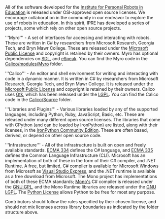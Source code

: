All of the software developed for the [Institute for Personal Robots
in Education](http://calicoproject.org/IPRE_Software_Licenses) is
released under OSI-approved open source licenses. We encourage
collaboration in the community in our endeavor to explore the use of
robots in education. In this spirit, IPRE has developed a series of
projects, some which rely on other open source projects.

'''Myro''' - A set of interfaces for accessing and interacting with
robots. These are written in C# by researchers from Microsoft
Research, Georgia Tech, and Bryn Mawr College. These are released
under the [ Microsoft Public
License](http://opensource.org/licenses/ms-pl.html) and copyright is
retained by their owners. Myro has optional dependencies on
[SDL](https://www.libsdl.org/license.php), and
[eSpeak](https://bitbucket.org/ipre/calico/src/master/bin/mac/eSpeak/License.txt
). You can find the Myro code in the
[Calico/modules/Myro](https://bitbucket.org/ipre/calico/src/master/modules/Myro/)
folder.

'''Calico''' - An editor and shell environment for writing and
interacting with code in a dynamic manner. It is written in C# by
researchers from Microsoft Research, Georgia Tech, and Bryn Mawr
College. It is released under the
[Microsoft Public License](http://opensource.org/licenses/ms-pl.html)
and copyright is retained by their owners. Calico uses
[Gtk](http://www.gtk.org/), which has been released under the
[LGPL](http://www.gnu.org/licenses/lgpl.html). You can find the Calico
code in the [Calico/Source](https://bitbucket.org/ipre/calico/src/master/Source) folder.

'''Libraries and Plugins''' - Various libraries loaded by any of the
supported languages, including Python, Ruby, JavaScript, Basic,
etc. These are released under many different open source licenses. The
libraries that come with CPython (and can be loaded by IronPython) are
listed, along with their licenses, in the [IronPython Community
Edition](http://fepy.sourceforge.net/license.html). These are often
based, derived, or depend on other open source code.

'''Infrastructure''' - All of the infrastructure is built on open and
freely available standards. [ECMA
334](http://www.ecma-international.org/publications/standards/Ecma-334.htm)
defines the C# language, and [ECMA
335](http://www.ecma-international.org/publications/standards/Ecma-335.htm)
defines the Common Language Infrastructure (CLI). Microsoft has an
implementation of both of these in the form of their C# compiler, and
.NET Runtime. A free, but limited, C# compiler is available for
Microsoft Windows from Microsoft as [Visual Studio
Express](http://www.microsoft.com/express/), and the .NET runtime is
available as a free download from Microsoft. The Mono project has
implementations of both of these ECMA standards;
[Mono's](http://www.mono-project.com/FAQ:_Licensing) C# compiler is
released under the [GNU
GPL](http://www.gnu.org/licenses/licenses.html), and the Mono Runtime
libraries are released under the [GNU
LGPL](http://www.gnu.org/licenses/licenses.html). The [Python
License](http://www.python.org/psf/license/) allows Python to be free
for most any purpose.

Contributors should follow the rules specified by their chosen
license, and should not mix licenses across library boundaries as
indicated by the folder structure above.

